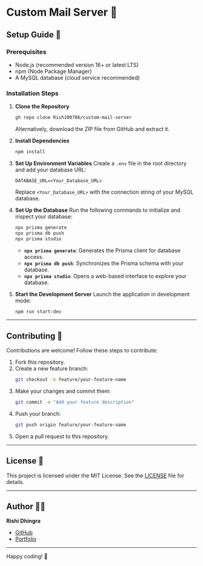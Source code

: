 
# Custom Mail Server 📧

## Setup Guide 🚀

### Prerequisites
- Node.js (recommended version 16+ or latest LTS)
- npm (Node Package Manager)
- A MySQL database (cloud service recommended)

### Installation Steps

1. **Clone the Repository**
   ```bash
   gh repo clone Rishi00786/custom-mail-server
   ```
   Alternatively, download the ZIP file from GitHub and extract it.

2. **Install Dependencies**
   ```bash
   npm install
   ```

3. **Set Up Environment Variables**
   Create a `.env` file in the root directory and add your database URL:
   ```env
   DATABASE_URL=<Your_Database_URL>
   ```
   Replace `<Your_Database_URL>` with the connection string of your MySQL database.

4. **Set Up the Database**
   Run the following commands to initialize and inspect your database:
   ```bash
   npx prisma generate
   npx prisma db push
   npx prisma studio
   ```
   - **`npx prisma generate`**: Generates the Prisma client for database access.
   - **`npx prisma db push`**: Synchronizes the Prisma schema with your database.
   - **`npx prisma studio`**: Opens a web-based interface to explore your database.

5. **Start the Development Server**
   Launch the application in development mode:
   ```bash
   npm run start:dev
   ```

---

## Contributing 🤝

Contributions are welcome! Follow these steps to contribute:

1. Fork this repository.
2. Create a new feature branch:
   ```bash
   git checkout -b feature/your-feature-name
   ```
3. Make your changes and commit them:
   ```bash
   git commit -m "Add your feature description"
   ```
4. Push your branch:
   ```bash
   git push origin feature/your-feature-name
   ```
5. Open a pull request to this repository.

---

## License 📜

This project is licensed under the MIT License. See the [LICENSE](LICENSE) file for details.

---

## Author 👨‍💻

**Rishi Dhingra**  
- [GitHub](https://github.com/Rishi00786)  
- [Portfolio](https://rishi-dhingra-portfolio.vercel.app/)

---

Happy coding! 🚀